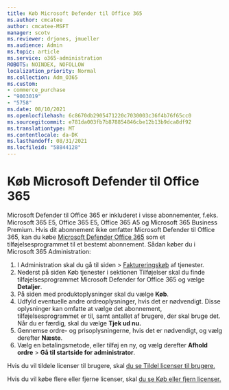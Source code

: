 ```yaml
---
title: Køb Microsoft Defender til Office 365
ms.author: cmcatee
author: cmcatee-MSFT
manager: scotv
ms.reviewer: drjones, jmueller
ms.audience: Admin
ms.topic: article
ms.service: o365-administration
ROBOTS: NOINDEX, NOFOLLOW
localization_priority: Normal
ms.collection: Adm_O365
ms.custom:
- commerce_purchase
- "9003019"
- "5758"
ms.date: 08/10/2021
ms.openlocfilehash: 6c8670db2905471220c7030003c36f4b76f65cc0
ms.sourcegitcommit: e781da003fb7b878854846cbe12b13b9dca8df92
ms.translationtype: MT
ms.contentlocale: da-DK
ms.lasthandoff: 08/31/2021
ms.locfileid: "58844128"
---
```

# <a name="purchase-microsoft-defender-for-office-365"></a>Køb Microsoft Defender til Office 365

Microsoft Defender til Office 365 er inkluderet i visse abonnementer, f.eks. Microsoft 365 E5, Office 365 E5, Office 365 A5 og Microsoft 365 Business Premium. Hvis dit abonnement ikke omfatter Microsoft Defender til Office 365, kan du købe [Microsoft Defender Office 365](https://docs.microsoft.com/microsoft-365/security/office-365-security/office-365-atp) som et tilføjelsesprogrammet til et bestemt abonnement. Sådan køber du i Microsoft 365 Administration:

1. I Administration skal du gå til siden  >  [Faktureringskøb](https://go.microsoft.com/fwlink/p/?linkid=868433) af tjenester.
2. Nederst på siden  Køb tjenester i  sektionen Tilføjelser skal du finde tilføjelsesprogrammet Microsoft Defender for Office 365 og vælge **Detaljer**.
3. På siden med produktoplysninger skal du vælge **Køb**.
4. Udfyld eventuelle andre ordreoplysninger, hvis det er nødvendigt. Disse oplysninger kan omfatte at vælge det abonnement, tilføjelsesprogrammet er til, samt antallet af brugere, der skal bruge det. Når du er færdig, skal du vælge **Tjek ud nu.**
5. Gennemse ordre- og prisoplysningerne, hvis det er nødvendigt, og vælg derefter **Næste**.
6. Vælg en betalingsmetode, eller tilføj en ny, og vælg derefter **Afhold ordre**  >  **Gå til startside for administrator**.

Hvis du vil tildele licenser til brugere, skal [du se Tildel licenser til brugere.](https://docs.microsoft.com/microsoft-365/admin/manage/assign-licenses-to-users)

Hvis du vil købe flere eller fjerne licenser, skal [du se Køb eller fjern licenser.](https://docs.microsoft.com/microsoft-365/commerce/licenses/buy-licenses#buy-or-remove-licenses-for-your-business-subscription)